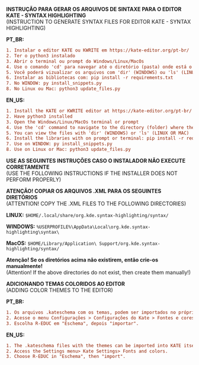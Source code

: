 **INSTRUÇÃO PARA GERAR OS ARQUIVOS DE SINTAXE PARA O EDITOR KATE - SYNTAX HIGHLIGHTING**\
(INSTRUCTION TO GENERATE SYNTAX FILES FOR EDITOR KATE - SYNTAX HIGHLIGHTING)

**PT_BR:**
```diff
1. Instalar o editor KATE ou KWRITE em https://kate-editor.org/pt-br/
2. Ter o python3 instalado
3. Abrir o terminal ou prompt do Windows/Linux/MacOs
4. Use o comando 'cd' para navegar até o diretório (pasta) onde está o arquivo update_files.py
5. Você poderá vizualizar os arquivos com 'dir' (WINDOWS) ou 'ls' (LINUX OU MAC)
6. Instalar as bibliotecas com: pip install -r requirements.txt
7. No WINDOW: py install_snippets.py
8. No Linux ou Mac: python3 update_files.py
```

**EN_US:**
```diff
1. Install the KATE or KWRITE editor at https://kate-editor.org/pt-br/
2. Have python3 installed
3. Open the Windows/Linux/MacOs terminal or prompt
4. Use the 'cd' command to navigate to the directory (folder) where the update_files.py file is located
5. You can view the files with 'dir' (WINDOWS) or 'ls' (LINUX OR MAC)
6. Install the libraries with on prompt or terminal: pip install -r requirements.txt
7. Use on WINDOW: py install_snippets.py
8. Use on Linux or Mac: python3 update_files.py
```

**USE AS SEGUINTES INSTRUÇÕES CASO O INSTALADOR NÃO EXECUTE CORRETAMENTE**\
(USE THE FOLLOWING INSTRUCTIONS IF THE INSTALLER DOES NOT PERFORM PROPERLY)

**ATENÇÃO! COPIAR OS ARQUIVOS .XML PARA OS SEGUINTES DIRETÓRIOS**\
(ATTENTION! COPY THE .XML FILES TO THE FOLLOWING DIRECTORIES)

**LINUX:** `$HOME/.local/share/org.kde.syntax-highlighting/syntax/`

**WINDOWS:** `%USERPROFILE%\AppData\Local\org.kde.syntax-highlighting\syntax\`

**MacOS:** `$HOME/Library/Application\ Support/org.kde.syntax-highlighting/syntax/`


**Atenção! Se os diretórios acima não existirem, então crie-os manualmente!**\
(Attention! If the above directories do not exist, then create them manually!)


**ADICIONANDO TEMAS COLORIDOS AO EDITOR**\
(ADDING COLOR THEMES TO THE EDITOR)

**PT_BR:**
```diff
1. Os arquivos .kateschema com os temas, podem ser importados no próprio KATE
2. Acesse o menu Configurações > Configurações do Kate > Fontes e cores.
3. Escolha R-EDUC em "Eschema", depois "importar".
```

**EN_US:** 
```diff
1. The .kateschema files with the themes can be imported into KATE itself
2. Access the Settings menu> Kate Settings> Fonts and colors.
3. Choose R-EDUC in "Eschema", then "import".
```
